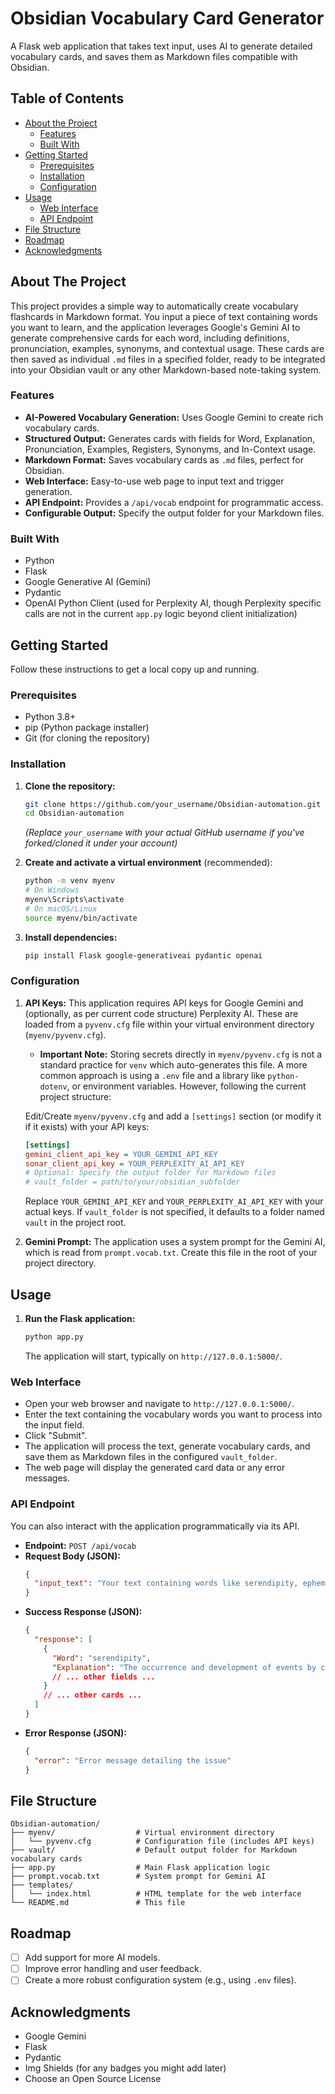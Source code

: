 # Obsidian Vocabulary Card Generator

A Flask web application that takes text input, uses AI to generate detailed vocabulary cards, and saves them as Markdown files compatible with Obsidian.

## Table of Contents

* [About the Project](#about-the-project)
  * [Features](#features)
  * [Built With](#built-with)
* [Getting Started](#getting-started)
  * [Prerequisites](#prerequisites)
  * [Installation](#installation)
  * [Configuration](#configuration)
* [Usage](#usage)
  * [Web Interface](#web-interface)
  * [API Endpoint](#api-endpoint)
* [File Structure](#file-structure)
* [Roadmap](#roadmap)
* [Acknowledgments](#acknowledgments)

## About The Project

This project provides a simple way to automatically create vocabulary flashcards in Markdown format. You input a piece of text containing words you want to learn, and the application leverages Google's Gemini AI to generate comprehensive cards for each word, including definitions, pronunciation, examples, synonyms, and contextual usage. These cards are then saved as individual `.md` files in a specified folder, ready to be integrated into your Obsidian vault or any other Markdown-based note-taking system.

### Features

*   **AI-Powered Vocabulary Generation:** Uses Google Gemini to create rich vocabulary cards.
*   **Structured Output:** Generates cards with fields for Word, Explanation, Pronunciation, Examples, Registers, Synonyms, and In-Context usage.
*   **Markdown Format:** Saves vocabulary cards as `.md` files, perfect for Obsidian.
*   **Web Interface:** Easy-to-use web page to input text and trigger generation.
*   **API Endpoint:** Provides a `/api/vocab` endpoint for programmatic access.
*   **Configurable Output:** Specify the output folder for your Markdown files.

### Built With

*   Python
*   Flask
*   Google Generative AI (Gemini)
*   Pydantic
*   OpenAI Python Client (used for Perplexity AI, though Perplexity specific calls are not in the current `app.py` logic beyond client initialization)

## Getting Started

Follow these instructions to get a local copy up and running.

### Prerequisites

*   Python 3.8+
*   pip (Python package installer)
*   Git (for cloning the repository)

### Installation

1.  **Clone the repository:**
    ```sh
    git clone https://github.com/your_username/Obsidian-automation.git
    cd Obsidian-automation
    ```
    *(Replace `your_username` with your actual GitHub username if you've forked/cloned it under your account)*

2.  **Create and activate a virtual environment** (recommended):
    ```sh
    python -m venv myenv
    # On Windows
    myenv\Scripts\activate
    # On macOS/Linux
    source myenv/bin/activate
    ```

3.  **Install dependencies:**
    ```sh
    pip install Flask google-generativeai pydantic openai
    ```

### Configuration

1.  **API Keys:**
    This application requires API keys for Google Gemini and (optionally, as per current code structure) Perplexity AI. These are loaded from a `pyvenv.cfg` file within your virtual environment directory (`myenv/pyvenv.cfg`).

    *   **Important Note:** Storing secrets directly in `myenv/pyvenv.cfg` is not a standard practice for `venv` which auto-generates this file. A more common approach is using a `.env` file and a library like `python-dotenv`, or environment variables. However, following the current project structure:

    Edit/Create `myenv/pyvenv.cfg` and add a `[settings]` section (or modify it if it exists) with your API keys:
    ```ini
    [settings]
    gemini_client_api_key = YOUR_GEMINI_API_KEY
    sonar_client_api_key = YOUR_PERPLEXITY_AI_API_KEY
    # Optional: Specify the output folder for Markdown files
    # vault_folder = path/to/your/obsidian_subfolder
    ```
    Replace `YOUR_GEMINI_API_KEY` and `YOUR_PERPLEXITY_AI_API_KEY` with your actual keys.
    If `vault_folder` is not specified, it defaults to a folder named `vault` in the project root.

2.  **Gemini Prompt:**
    The application uses a system prompt for the Gemini AI, which is read from `prompt.vocab.txt`. Create this file in the root of your project directory.

## Usage

1.  **Run the Flask application:**
    ```sh
    python app.py
    ```
    The application will start, typically on `http://127.0.0.1:5000/`.

### Web Interface

*   Open your web browser and navigate to `http://127.0.0.1:5000/`.
*   Enter the text containing the vocabulary words you want to process into the input field.
*   Click "Submit".
*   The application will process the text, generate vocabulary cards, and save them as Markdown files in the configured `vault_folder`.
*   The web page will display the generated card data or any error messages.

### API Endpoint

You can also interact with the application programmatically via its API.

*   **Endpoint:** `POST /api/vocab`
*   **Request Body (JSON):**
    ```json
    {
      "input_text": "Your text containing words like serendipity, ephemeral, and elucidate."
    }
    ```
*   **Success Response (JSON):**
    ```json
    {
      "response": [
        {
          "Word": "serendipity",
          "Explanation": "The occurrence and development of events by chance in a happy or beneficial way.",
          // ... other fields ...
        }
        // ... other cards ...
      ]
    }
    ```
*   **Error Response (JSON):**
    ```json
    {
      "error": "Error message detailing the issue"
    }
    ```

## File Structure

```
Obsidian-automation/
├── myenv/                  # Virtual environment directory
│   └── pyvenv.cfg          # Configuration file (includes API keys)
├── vault/                  # Default output folder for Markdown vocabulary cards
├── app.py                  # Main Flask application logic
├── prompt.vocab.txt        # System prompt for Gemini AI
├── templates/
│   └── index.html          # HTML template for the web interface
└── README.md               # This file
```

## Roadmap

*   [ ] Add support for more AI models.
*   [ ] Improve error handling and user feedback.
*   [ ] Create a more robust configuration system (e.g., using `.env` files).

## Acknowledgments

*   Google Gemini
*   Flask
*   Pydantic
*   Img Shields (for any badges you might add later)
*   Choose an Open Source License
```